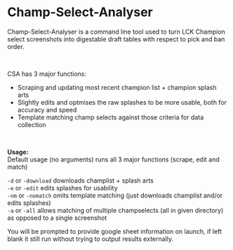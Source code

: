 # Champ-Select-Analyser

Champ-Select-Analyser is a command line tool used to turn LCK Champion select screenshots into digestable draft tables with respect to pick and ban order.

<br>

CSA has 3 major functions:
- Scraping and updating most recent champion list + champion splash arts
- Slightly edits and optmises the raw splashes to be more usable, both for accuracy and speed
- Template matching champ selects against those criteria for data collection

<br>

<b> Usage: </b> 
<br>
Default usage (no arguments) runs all 3 major functions (scrape, edit and match)

`-d` or `-download` downloads champlist + splash arts <br>
`-e` or `-edit` edits splashes for usability <br>
`-nm` or `-nomatch` omits template matching (just downloads champlist and/or edits splashes) <br>
`-a` or `-all` allows matching of multiple champselects (all in given directory) as opposed to a single screenshot <br>

You will be prompted to provide google sheet information on launch, if left blank it still run without trying to output results externally.
